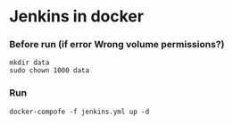 
# Jenkins in docker 


### Before run (if error Wrong volume permissions?)

```
mkdir data 
sudo chown 1000 data 
```

### Run 

```
docker-compofe -f jenkins.yml up -d 
```

